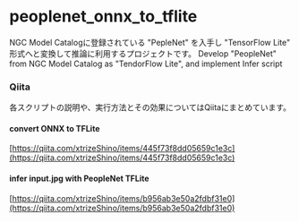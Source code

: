 # peoplenet_onnx_to_tflite

NGC Model Catalogに登録されている "PepleNet" を入手し "TensorFlow Lite" 形式へと変換して推論に利用するプロジェクトです。
Develop "PeopleNet" from NGC Model Catalog as "TendorFlow Lite", and implement Infer script

### Qiita

各スクリプトの説明や、実行方法とその効果についてはQiitaにまとめています。

#### convert ONNX to TFLite 

[https://qiita.com/xtrizeShino/items/445f73f8dd05659c1e3c](https://qiita.com/xtrizeShino/items/445f73f8dd05659c1e3c)

#### infer input.jpg with PeopleNet TFLite 

[https://qiita.com/xtrizeShino/items/b956ab3e50a2fdbf31e0](https://qiita.com/xtrizeShino/items/b956ab3e50a2fdbf31e0)


